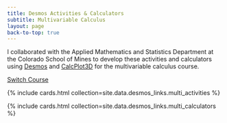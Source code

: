 ```yaml
---
title: Desmos Activities & Calculators
subtitle: Multivariable Calculus
layout: page
back-to-top: true
---
```


I collaborated with the Applied Mathematics and Statistics Department at the Colorado School of Mines to develop these activities and calculators using [Desmos](https://www.desmos.com/) and [CalcPlot3D](https://c3d.libretexts.org/CalcPlot3D/index.html) for the multivariable calculus course.

[Switch Course]({{site.url}}/projects/desmos/)

{% include cards.html collection=site.data.desmos_links.multi_activities %}

{% include cards.html collection=site.data.desmos_links.multi_calculators %}